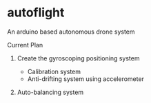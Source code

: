# autoflight
An arduino based autonomous drone system

Current Plan

1. Create the gyroscoping positioning system
    - Calibration system
    - Anti-drifting system using accelerometer

2. Auto-balancing system